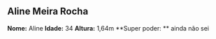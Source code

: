 Aline Meira Rocha
-----------------

**Nome:** Aline
**Idade:** 34
**Altura:** 1,64m
**Super poder: ** ainda não sei


